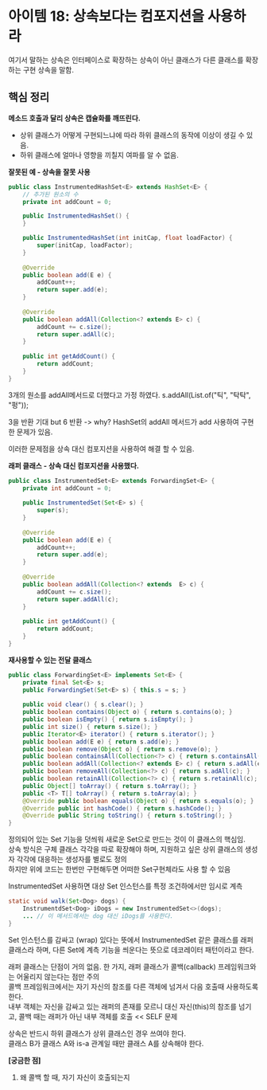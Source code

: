 # 아이템 18: 상속보다는 컴포지션을 사용하라
여기서 말하는 상속은 인터페이스로 확장하는 상속이 아닌 클래스가 다른 클래스를 확장하는 구현 상속을 말함.

## **핵심 정리**

**메소드 호출과 달리 상속은 캡슐화를 깨뜨린다.**
- 상위 클래스가 어떻게 구현되느냐에 따라 하위 클래스의 동작에 이상이 생길 수 있음.
- 하위 클래스에 얼마나 영향을 끼칠지 여파를 알 수 없음. 

**잘못된 예 - 상속을 잘못 사용**
```java
public class InstrumentedHashSet<E> extends HashSet<E> {
    // 추가된 원소의 수
    private int addCount = 0;

    public InstrumentedHashSet() {
    }

    public InstrumentedHashSet(int initCap, float loadFactor) {
        super(initCap, loadFactor);
    }
    
    @Override
    public boolean add(E e) {
        addCount++;
        return super.add(e);
    }
    
    @Override
    public boolean addAll(Collection<? extends E> c) {
        addCount += c.size();
        return super.adAll(c);
    }
    
    public int getAddCount() {
        return addCount;
    }
}

```

3개의 원소를 addAll메서드로 더했다고 가정 하였다. 
s.addAll(List.of("틱", "탁탁", "펑"));

3을 반환 기대 but 6 반환 -> why? HashSet의 addAll 메서드가 add 사용하여 구현한 문제가 있음. 


이러한 문제점을 상속 대신 컴포지션을 사용하여 해결 할 수 있음. 

**래퍼 클래스 - 상속 대신 컴포지션을 사용했다.**

```java
public class InstrumentedSet<E> extends ForwardingSet<E> {
    private int addCount = 0;
    
    public InstrumentedSet(Set<E> s) {
        super(s);
    }
    
    @Override
    public boolean add(E e) {
        addCount++;
        return super.add(e);
    }
    
    @Override
    public boolean addAll(Collection<? extends  E> c) {
        addCount += c.size();
        return super.addAll(c);
    }
    
    public int getAddCount() {
        return addCount;
    }
}
```

**재사용할 수 있는 전달 클래스**
```java
public class ForwardingSet<E> implements Set<E> {
    private final Set<E> s;
    public ForwardingSet(Set<E> s) { this.s = s; }
    
    public void clear() { s.clear(); }
    public boolean contains(Object o) { return s.contains(o); }
    public boolean isEmpty() { return s.isEmpty(); }
    public int size() { return s.size(); }
    public Iterator<E> iterator() { return s.iterator(); }
    public boolean add(E e) { return s.add(e); }
    public boolean remove(Object o) { return s.remove(o); }
    public boolean containsAll(Collection<?> c) { return s.containsAll(c); }
    public boolean addAll(Collection<? extends E> c) { return s.adAll(c); }
    public boolean removeAll(Collection<?> c) { return s.adAll(c); }
    public boolean retainAll(Collection<?> c) { return s.retainAll(c); }
    public Object[] toArray() { return s.toArray(); }
    public <T> T[] toArray() { return s.toArray(a); }
    @Override public boolean equals(Object o) { return s.equals(o); }
    @Override public int hashCode() { return s.hashCode(); }
    @Override public String toString() { return s.toString(); }
}
```

정의되어 있는 Set 기능을 덧씌워 새로운 Set으로 만드는 것이 이 클래스의 핵심임. <br/>
상속 방식은 구체 클래스 각각을 따로 확장해야 하며, 지원하고 싶은 상위 클래스의 생성자 각각에 대응하는 생성자를 별로도 정의 <br/>
하지만 위에 코드는 한번만 구현해두면 어떠한 Set구현체라도 사용 할 수 있음 <br/>

InstrumentedSet 사용하면 대상 Set 인스턴스를 특정 조건하에서만 임시로 계측
```java
static void walk(Set<Dog> dogs) {
    InstrumentdSet<Dog> iDogs = new InstrumentedSet<>(dogs);
    ... // 이 메서드에서는 dog 대신 iDogs를 사용한다.
}
```

Set 인스턴스를 감싸고 (wrap) 있다는 뜻에서 InstrumentedSet 같은 클래스를 래퍼 클래스라 하며, 다른 Set에 계측 기능을 씌운다는 뜻으로 데코레이터 패턴이라고 한다.  <br/>

래퍼 클래스는 단점이 거의 없음. 한 가지, 래퍼 클래스가 콜백(callback) 프레임워크와는 어울리지 않는다는 점만 주의 <br/>
콜백 프레임워크에서는 자기 자신의 참조를 다른 객체에 넘겨서 다음 호출때 사용하도록 한다. <br/>
내부 객체는 자신을 감싸고 있는 래퍼의 존재를 모르니 대신 자신(this)의 참조를 넘기고, 콜백 때는 래퍼가 아닌 내부 객체를 호출 << SELF 문제<br/>

상속은 반드시 하위 클래스가 상위 클래스인 경우 쓰여야 한다. <br/>
클래스 B가 클래스 A와 is-a 관계일 때만 클래스 A를 상속해야 한다.


**[궁금한 점]**
1. 왜 콜백 할 때, 자기 자신이 호출되는지
